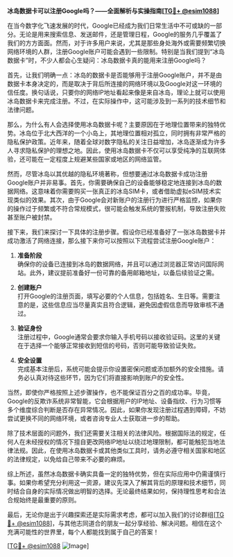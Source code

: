 **冰岛数据卡可以注册Google吗？——全面解析与实操指南[[TG💪+ @esim1088](https://t.me/s/esim1088)]**

在当今数字化飞速发展的时代，Google已经成为我们日常生活中不可或缺的一部分。无论是用来搜索信息、发送邮件，还是管理日程，Google的服务几乎覆盖了我们的方方面面。然而，对于许多用户来说，尤其是那些身处海外或需要频繁切换网络环境的人群，注册Google账户可能会遇到一些限制。特别是当我们提到“冰岛数据卡”时，不少人都会心生疑问：冰岛数据卡真的能用来注册Google吗？

首先，让我们明确一点：冰岛的数据卡是否能够用于注册Google账户，并不是由数据卡本身决定的，而是取决于背后所连接的网络环境以及Google对这一环境的信任度。换句话说，只要你的网络IP地址看起来像是来自冰岛，理论上就可以使用冰岛数据卡来完成注册。不过，在实际操作中，这可能涉及到一系列的技术细节和法律问题。

那么，为什么有人会选择使用冰岛数据卡呢？主要原因在于地理位置带来的独特优势。冰岛位于北大西洋的一个小岛上，其地理位置相对孤立，同时拥有非常严格的隐私保护政策。近年来，随着全球对数字隐私的关注日益增加，冰岛逐渐成为许多人寻求隐私保护的理想之地。因此，使用冰岛数据卡不仅可以享受纯净的互联网体验，还可能在一定程度上规避某些国家或地区的网络监管。

然而，尽管冰岛以其优越的隐私环境著称，但想要通过冰岛数据卡成功注册Google账户并非易事。首先，你需要确保自己的设备能够稳定地连接到冰岛的数据网络。这意味着你需要购买一张真正的冰岛SIM卡，或者借助虚拟eSIM技术实现类似的效果。其次，由于Google会对新账户的注册行为进行严格监控，如果你的操作过于频繁或不符合常规模式，很可能会触发系统的警报机制，导致注册失败甚至账户被封禁。

接下来，我们来探讨一下具体的注册步骤。假设你已经准备好了一张冰岛数据卡并成功激活了网络连接，那么接下来你可以按照以下流程尝试注册Google账户：

1. **准备阶段**  
   确保你的设备已连接到冰岛的数据网络，并且可以通过浏览器正常访问国际网站。此外，建议提前准备好一份可靠的备用邮箱地址，以备后续验证之需。

2. **创建账户**  
   打开Google的注册页面，填写必要的个人信息，包括姓名、生日等。需要注意的是，这些信息应当尽量真实且符合逻辑，避免因虚假信息而导致审核不通过。

3. **验证身份**  
   注册过程中，Google通常会要求你输入手机号码以接收验证码。这里的关键在于选择一个能够正常接收到短信的号码，否则可能导致验证失败。

4. **安全设置**  
   完成基本注册后，系统可能会提示你设置密保问题或添加额外的安全措施。请务必认真对待这些环节，因为它们将直接影响到账户的安全性。

当然，即使你严格按照上述步骤操作，也不能保证百分之百的成功率。毕竟，Google的反欺诈系统非常智能，它会根据用户的IP地址、设备指纹、行为习惯等多个维度综合判断是否存在异常情况。因此，如果你发现注册过程遇到障碍，不妨尝试更换不同的网络环境，或者咨询专业人士获取进一步的帮助。

除了技术层面的问题外，我们还需要关注相关的法律风险。根据国际法的规定，任何人在未经授权的情况下擅自更改网络IP地址以绕过地理限制，都可能触犯当地法律法规。因此，在使用冰岛数据卡或其他类似工具时，请务必遵守相关国家和地区的法律规定，以免给自己带来不必要的麻烦。

综上所述，虽然冰岛数据卡确实具备一定的独特优势，但在实际应用中仍需谨慎行事。如果你希望充分利用这一资源，建议先深入了解其背后的原理和技术细节，同时结合自身的实际情况做出明智的选择。无论最终结果如何，保持理性思考和合法合规始终是最重要的原则。

最后，无论你是出于兴趣探索还是实际需求考虑，都可以加入我们的讨论群组[[TG💪+ @esim1088](https://t.me/s/esim1088)]，与其他志同道合的朋友一起分享经验、解决问题。相信在这个充满可能性的世界里，每个人都能找到属于自己的答案！

[[TG💪+ @esim1088](https://t.me/s/esim1088) ![Image](https://i.postimg.cc/4NQfJmqS/Snipaste-2025-05-13-00-14-12.png)]